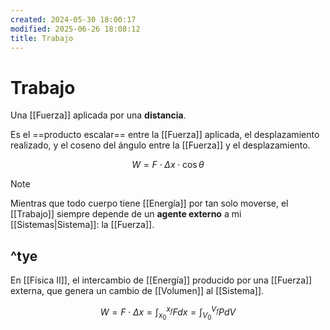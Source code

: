 ```yaml
---
created: 2024-05-30 18:00:17
modified: 2025-06-26 18:08:12
title: Trabajo
---
```


# Trabajo

Una [[Fuerza]] aplicada por una **distancia**.

Es el ==producto escalar== entre la [[Fuerza]] aplicada, el desplazamiento realizado, y el coseno del ángulo entre la [[Fuerza]] y el desplazamiento.

$$
W = F \cdot \Delta x\cdot \cos{\theta}
$$

> [!note]
> Mientras que todo cuerpo tiene [[Energía]] por tan solo moverse, el [[Trabajo]] siempre depende de un **agente externo** a mi [[Sistemas|Sistema]]: la [[Fuerza]].

^tye
---

En [[Física II]], el intercambio de [[Energía]] producido por una [[Fuerza]] externa, que genera un cambio de [[Volumen]] al [[Sistema]].

$$
W =
F \cdot \Delta x =
\int_{x_0}^{x_f} F dx =
\int_{V_0}^{V_f} P dV
$$
